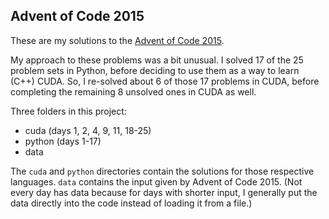 ## Advent of Code 2015

These are my solutions to the [Advent of Code 2015](https://adventofcode.com/2015).

My approach to these problems was a bit unusual. I solved 17 of the 25 problem sets in Python, before deciding to use them as a way to learn (C++) CUDA. So, I re-solved about 6 of those 17 problems in CUDA, before completing the remaining 8 unsolved ones in CUDA as well.

Three folders in this project:
- cuda (days 1, 2, 4, 9, 11, 18-25)
- python (days 1-17)
- data

The `cuda` and `python` directories contain the solutions for those respective languages. `data` contains the input given by Advent of Code 2015. (Not every day has data because for days with shorter input, I generally put the data directly into the code instead of loading it from a file.) 

